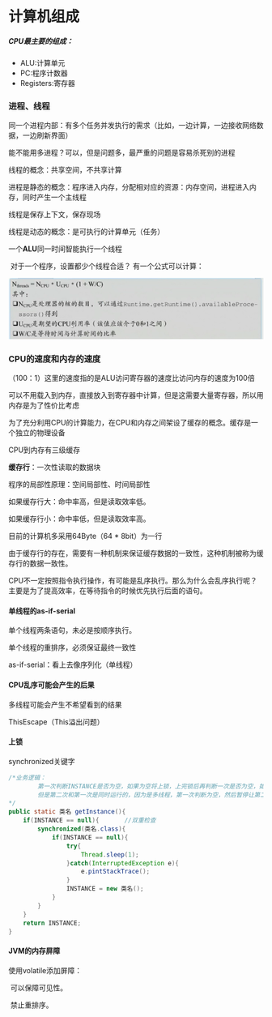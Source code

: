 # 计算机组成

##### CPU最主要的组成：

+ ALU:计算单元
+ PC:程序计数器
+ Registers:寄存器





### 进程、线程

同一个进程内部：有多个任务并发执行的需求（比如，一边计算，一边接收网络数据，一边刷新界面）

能不能用多进程？可以，但是问题多，最严重的问题是容易杀死别的进程

线程的概念：共享空间，不共享计算

进程是静态的概念：程序进入内存，分配相对应的资源：内存空间，进程进入内存，同时产生一个主线程

线程是保存上下文，保存现场

线程是动态的概念：是可执行的计算单元（任务）

一个**ALU**同一时间智能执行一个线程

​		对于一个程序，设置都少个线程合适？		有一个公式可以计算：

![image-20230309155353424](Process&Thread\线程公式.png)

### CPU的速度和内存的速度

（100：1）这里的速度指的是ALU访问寄存器的速度比访问内存的速度为100倍

可以不用载入到内存，直接放入到寄存器中计算，但是这需要大量寄存器，所以用内存是为了性价比考虑

为了充分利用CPU的计算能力，在CPU和内存之间架设了缓存的概念。缓存是一个独立的物理设备

CPU到内存有三级缓存

**缓存行**：一次性读取的数据块

程序的局部性原理：空间局部性、时间局部性

如果缓存行大：命中率高，但是读取效率低。

如果缓存行小：命中率低，但是读取效率高。

目前的计算机多采用64Byte（64 * 8bit）为一行

由于缓存行的存在，需要有一种机制来保证缓存数据的一致性，这种机制被称为缓存行的数据一致性。

CPU不一定按照指令执行操作，有可能是乱序执行。那么为什么会乱序执行呢？主要是为了提高效率，在等待指令的时候优先执行后面的语句。

#### 单线程的as-if-serial

单个线程两条语句，未必是按顺序执行。

单个线程的重排序，必须保证最终一致性

as-if-serial：看上去像序列化（单线程）

#### CPU乱序可能会产生的后果

多线程可能会产生不希望看到的结果

ThisEscape（This溢出问题）

#### 上锁

synchronized关键字

```java
/*业务逻辑：
		第一次判断INSTANCE是否为空，如果为空将上锁，上完锁后再判断一次是否为空，如果依然为空则说明再上锁过程中没有别的线程将它new出来，那么则new一个实例
		但是第二次和第一次是同时运行的，因为是多线程，第一次判断为空，然后暂停让第二个线程判断，第二个线程判断也为空，继续运行下去，然后第二次判断依然为空，接着创建一个实例，完成后第一次线程继续运行，判断INSTANCE不为空，则不创建新的实例，减少了多次创建单例导致的访问内容不一致，并且加快了单例的速度，加快运行速度
*/
public static 类名 getInstance(){
    if(INSTANCE == null){		//双重检查
        synchronized(类名.class){
            if(INSTANCE == null){
                try{
                    Thread.sleep(1);
                }catch(InterruptedException e){
                    e.pintStackTrace();
                }
                INSTANCE = new 类名();
            }
        }
    }
    return INSTANCE;
}
```



#### JVM的内存屏障

使用volatile添加屏障：

​							可以保障可见性。

​							禁止重排序。

